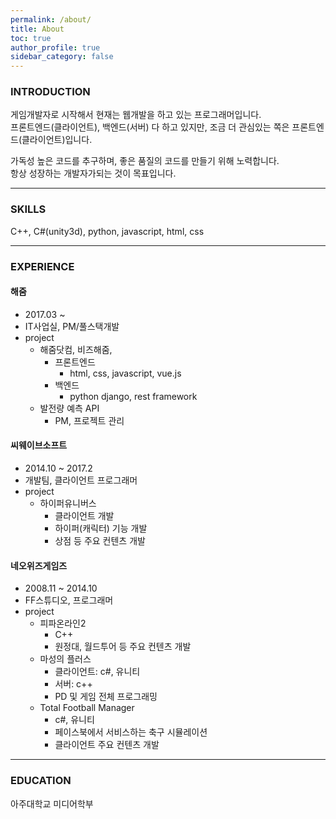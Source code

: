 ```yaml
---
permalink: /about/
title: About
toc: true
author_profile: true
sidebar_category: false
---
```


### INTRODUCTION
게임개발자로 시작해서 현재는 웹개발을 하고 있는 프로그래머입니다.<br>
프론트엔드(클라이언트), 백엔드(서버) 다 하고 있지만, 조금 더 관심있는 쪽은 프론트엔드(클라이언트)입니다.

가독성 높은 코드를 추구하며, 좋은 품질의 코드를 만들기 위해 노력합니다.<br>
항상 성장하는 개발자가되는 것이 목표입니다.

---

### SKILLS
C++, C#(unity3d), python, javascript, html, css

---

### EXPERIENCE

#### 해줌
* 2017.03 ~ 
* IT사업실, PM/풀스택개발
* project
    * 해줌닷컴, 비즈해줌, 
        * 프론트엔드
            * html, css, javascript, vue.js
        * 백엔드
            * python django, rest framework
    * 발전량 예측 API
        * PM, 프로젝트 관리

#### 씨웨이브소프트
* 2014.10 ~ 2017.2
* 개발팀, 클라이언트 프로그래머
* project
    * 하이퍼유니버스
        * 클라이언트 개발
        * 하이퍼(캐릭터) 기능 개발
        * 상점 등 주요 컨텐츠 개발

#### 네오위즈게임즈
* 2008.11 ~ 2014.10
* FF스튜디오, 프로그래머
* project
    * 피파온라인2
        * C++
        * 원정대, 월드투어 등 주요 컨텐츠 개발
    * 마성의 플러스
        * 클라이언트: c#, 유니티
        * 서버: c++
        * PD 및 게임 전체 프로그래밍
    * Total Football Manager
        * c#, 유니티
        * 페이스북에서 서비스하는 축구 시뮬레이션
        * 클라이언트 주요 컨텐츠 개발

---

### EDUCATION
아주대학교 미디어학부
